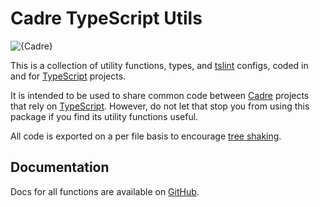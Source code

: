 # Cadre TypeScript Utils

![{Cadre}](http://i.imgur.com/17wwI3f.png)

This is a collection of utility functions, types, and [tslint] configs,
coded in and for [TypeScript] projects.

It is intended to be used to share common code between [Cadre] projects that
rely on [TypeScript]. However, do not let that stop you from using this package
if you find its utility functions useful.

All code is exported on a per file basis to encourage [tree shaking].

## Documentation

Docs for all functions are available on [GitHub][docs].

[Cadre]: https://github.com/siggame/Cadre
[TypeScript]: https://www.typescriptlang.org/
[tslint]: https://palantir.github.io/tslint/
[tree shaking]: https://webpack.js.org/guides/tree-shaking/
[docs]: http://siggame.github.io/Cadre-TS-Utils
